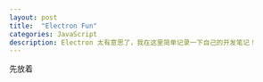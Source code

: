 ```yaml
---
layout: post
title:  "Electron Fun"
categories: JavaScript
description: Electron 太有意思了，我在这里简单记录一下自己的开发笔记！
---
```


先放着
